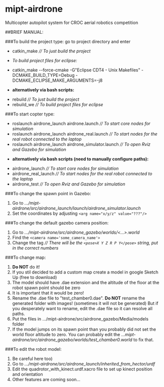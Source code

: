 mipt-airdrone
=============

Multicopter autopilot system for CROC aerial robotics competition

##BRIEF MANUAL:

###To build the project type:
 go to project directory and enter
 - catkin_make                                          *// To just build the project*
 + *To build project files for eclipse:*
 - catkin_make --force-cmake -G"Eclipse CDT4 - Unix Makefiles" -DCMAKE_BUILD_TYPE=Debug -DCMAKE_ECLIPSE_MAKE_ARGUMENTS=-j8
 * **alternatively via bash scripts:**
 - rebuild                                              *// To just build the project*
 - rebuild_we                                           *// To build project files for eclipse*

###To start copter type:
 - roslaunch airdrone_launch airdrone.launch            *// To start core nodes for simulation*
 - roslaunch airdrone_launch airdrone_real.launch       *// To start nodes for the real robot connected to the laptop*
 - roslaunch airdrone_launch airdrone_simulator.launch  *// To open Rviz and Gazebo for simulation*
 + **alternatively via bash scripts (need to manually configure paths):**
 - airdrone_launch                                      *// To start core nodes for simulation*
 - airdrone_real_launch                                 *// To start nodes for the real robot connected to the laptop*
 - airdrone_test                                        *// To open Rviz and Gazebo for simulation*

###To change the spawn point in Gazebo:
 1. Go to *.../mipt-airdrone/src/airdrone_launch/launch/airdrone_simulator.launch*
 2. Set the coordinates by adjusting `<arg name="x/y/z" value="???"/>`

###To change the default gazebo camera position:
 1. Go to *.../mipt-airdrone/src/airdrone_gazebo/worlds/<...>.world*
 2. Find the `<camera name='some_camera_name'>`
 3. Change the <pose> tag 				*// There will be the `<pose>X Y Z R P Y</pose>` string, put in the correct numbers*

###To change map:
 1. **Do NOT** do it!
 2. If you stil decided to add a custom map create a model in google Sketch Up (free to download)
 3. The model should have .dae extension and the altitude of the floor at the robot spawn point should be zero
 4. It is important that it would be zero!
 5. Rename the .dae file to "test_chamber0.dae". **Do NOT** rename the generated folder with images! (sometimes it will not be generated) But if you desperately want to rename, edit the .dae file so it can resolve all paths.
 6. Put the files in .../mipt-airdrone/src/airdrone_gazebo/Media/models folder
 7. If the model jumps on its spawn point than you probably did not set the world floor altitude to zero. You can probably edit the *...mipt-airdrone/src/airdrone_gazebo/worlds/test_chamber0.world* to fix that.

###To edit the robot model:
 1. Be careful here too)
 2. Go to *.../mipt-airdrone/src/airdrone_launch/inherited_from_hector/urdf*
 3. Edit the quadrotor_with_kinect.urdf.xacro file to set up kinect position and orientation
 4. Other features are coming soon...



